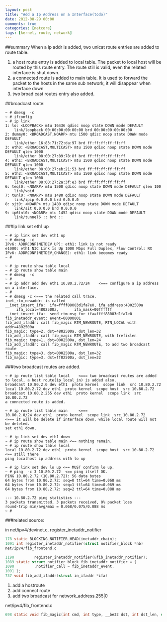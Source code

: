 ```yaml
---
layout: post
title: "Add a Ip Address on a Interface(todo)"
date: 2012-08-29 00:00
comments: true
categories: [netcore]
tags: [kernel, route, network]
---
```


##summary
When a ip addr is added, two unicat route entries are added to route table.

1. a host route entry is added to local table.
  The packet to local host will be routed by this route entry. The route still is valid, even the related interface is shut down.
2. a connected route is added to main table.
  It is used to forward the packet to the hosts in the same sub network, it will disappear when interface down
3. two broad cast routes entry also added.

<!-- more -->
##broadcast route:

```
~ # dmesg  -c
~ # ifconfig 
~ # ip link
1: lo: <LOOPBACK> mtu 16436 qdisc noop state DOWN mode DEFAULT 
    link/loopback 00:00:00:00:00:00 brd 00:00:00:00:00:00
2: dummy0: <BROADCAST,NOARP> mtu 1500 qdisc noop state DOWN mode DEFAULT 
    link/ether 16:83:71:72:da:97 brd ff:ff:ff:ff:ff:ff
3: eth0: <BROADCAST,MULTICAST> mtu 1500 qdisc noop state DOWN mode DEFAULT qlen 1000
    link/ether 08:00:27:89:78:8f brd ff:ff:ff:ff:ff:ff
4: eth1: <BROADCAST,MULTICAST> mtu 1500 qdisc noop state DOWN mode DEFAULT qlen 1000
    link/ether 08:00:27:eb:21:53 brd ff:ff:ff:ff:ff:ff
5: eth2: <BROADCAST,MULTICAST> mtu 1500 qdisc noop state DOWN mode DEFAULT qlen 1000
    link/ether 08:00:27:2a:3f:e3 brd ff:ff:ff:ff:ff:ff
6: teql0: <NOARP> mtu 1500 qdisc noop state DOWN mode DEFAULT qlen 100
    link/void 
7: tunl0: <NOARP> mtu 1480 qdisc noop state DOWN mode DEFAULT 
    link/ipip 0.0.0.0 brd 0.0.0.0
8: sit0: <NOARP> mtu 1480 qdisc noop state DOWN mode DEFAULT 
    link/sit 0.0.0.0 brd 0.0.0.0
9: ip6tnl0: <NOARP> mtu 1452 qdisc noop state DOWN mode DEFAULT 
    link/tunnel6 :: brd ::
```
###ip link set eth1 up
```
~ # ip link set dev eth1 up
~ # dmesg  -c
IPv6: ADDRCONF(NETDEV_UP): eth1: link is not ready
e1000: eth1 NIC Link is Up 1000 Mbps Full Duplex, Flow Control: RX
IPv6: ADDRCONF(NETDEV_CHANGE): eth1: link becomes ready
~ # 
```
```
~ # ip route show table local
~ # ip route show table main
~ # dmesg  -c
~ # 
~ # ip addr add dev eth1 10.80.2.72/24    <=== configure a ip address on a interface.
~ # 
~ # dmesg -c <=== the related call trace.
inet_rtm_newaddr: is called
__inet_insert_ifa:  ifa=ffff88003d1fa7e0, ifa_address:4802500a
     ifa_local=4802500a,       ifa_mask=00ffffff
__inet_insert_ifa:  send rtm msg for ifa=ffff88003d1fa7e0
fib_inetaddr_event: event=00000001
fib_add_ifaddr: call fib_magic RTM_NEWROUTE, RTN_LOCAL with addr=4802500a
fib_magic: type=2, dst=4802500a, dst_len=32
fib_add_ifaddr: call fib_magic RTM_NEWROUTE, with frefixlen
fib_magic: type=1, dst=0002500a, dst_len=24
fib_add_ifaddr: call fib_magic RTM_NEWROUTE, to add two broadcast route
fib_magic: type=3, dst=0002500a, dst_len=32
fib_magic: type=3, dst=ff02500a, dst_len=32
```
###two broadcast routes are added.
```
~ # ip route list table local    <=== two broadcast routes are added to local, a host route(ip_local_in) is added also.
broadcast 10.80.2.0 dev eth1  proto kernel  scope link  src 10.80.2.72 
local 10.80.2.72 dev eth1  proto kernel  scope host  src 10.80.2.72 
broadcast 10.80.2.255 dev eth1  proto kernel  scope link  src 10.80.2.72 
a connected route is added.
```
```
~ # ip route list table main     <=== 
10.80.2.0/24 dev eth1  proto kernel  scope link  src 10.80.2.72    <=== it will be delete if interface down, while local route will not  be deleted.
set eth1 down,
```
```
~ # ip link set dev eth1 down
~ # ip route show table main <== nothing remain.
~ # ip route show table local
local 10.80.2.72 dev eth1  proto kernel  scope host  src 10.80.2.72  <== still there
ping localhost ip address with lo up
```
```
~ # ip link set dev lo up <== MUST confirm lo up.
~ # ping  -c 3 10.80.2.72  <== ping itself OK.
PING 10.80.2.72 (10.80.2.72): 56 data bytes
64 bytes from 10.80.2.72: seq=0 ttl=64 time=0.068 ms
64 bytes from 10.80.2.72: seq=1 ttl=64 time=0.069 ms
64 bytes from 10.80.2.72: seq=2 ttl=64 time=0.088 ms

--- 10.80.2.72 ping statistics ---
3 packets transmitted, 3 packets received, 0% packet loss
round-trip min/avg/max = 0.068/0.075/0.088 ms
~ # 
```

###related source:

in net/ipv4/devinet.c, register_inetaddr_notifier
```c
178 static BLOCKING_NOTIFIER_HEAD(inetaddr_chain);
1091 int register_inetaddr_notifier(struct notifier_block *nb)
net/ipv4/fib_frontend.c
```
```c
1190         register_inetaddr_notifier(&fib_inetaddr_notifier);
1089 static struct notifier_block fib_inetaddr_notifier = {
1090         .notifier_call = fib_inetaddr_event,
1091 };
737 void fib_add_ifaddr(struct in_ifaddr *ifa)
```

1. add a hostroute
2. add connect route
3. add two broadcast for network_address.255|0

net/ipv4/fib_frontend.c
```c
698 static void fib_magic(int cmd, int type, __be32 dst, int dst_len, struct in_ifaddr *ifa)
```
